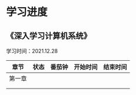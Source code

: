 # 学习进度

## 《深入学习计算机系统》

学习时间：2021.12.28

| 章节   | 状态 | 番茄钟 | 开始时间 | 结束时间 |
| ------ | ---- | ------ | -------- | -------- |
| 第一章 |      |        |          |          |
|        |      |        |          |          |
|        |      |        |          |          |

